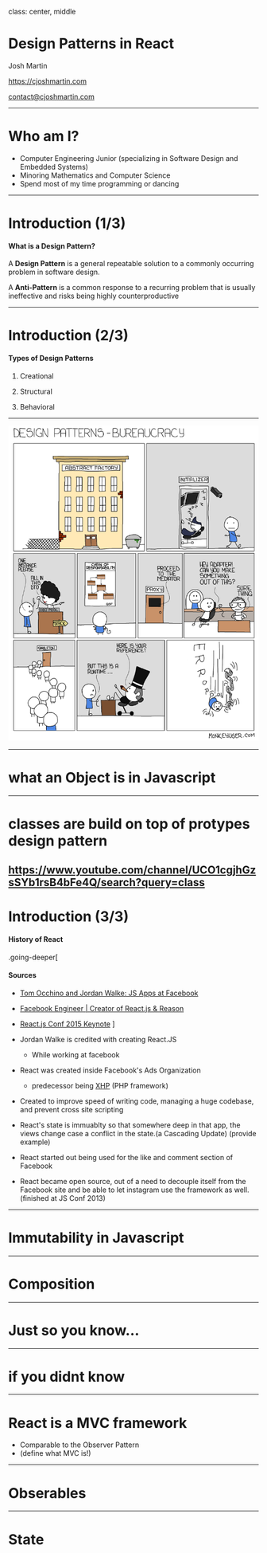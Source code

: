

class: center, middle
# Design Patterns in React

Josh Martin

https://cjoshmartin.com

contact@cjoshmartin.com

---

# Who am I? 

*   Computer Engineering Junior (specializing in Software Design and Embedded Systems) 
*   Minoring Mathematics and Computer Science
*   Spend most of my time programming or dancing

---

# Introduction (1/3)

#### What is a Design Pattern?

A **Design Pattern** is a general repeatable solution to a commonly occurring problem in software design.

A **Anti-Pattern** is a common response to a recurring problem that is usually ineffective and risks being highly counterproductive


---

# Introduction (2/3)

#### Types of Design Patterns

1. Creational

2. Structural

3. Behavioral
---
 ![full_size_img](img/design-patterns-bureaucracy.png)
      
---
# what an Object is in Javascript
---
# classes are build on top of protypes design pattern

https://www.youtube.com/channel/UCO1cgjhGzsSYb1rsB4bFe4Q/search?query=class
---

# Introduction (3/3)

#### History of React

.going-deeper[
#### Sources

* [Tom Occhino and Jordan Walke: JS Apps at Facebook](https://www.youtube.com/watch?v=GW0rj4sNH2w)

* [Facebook Engineer | Creator of React.js & Reason](https://www.reactiflux.com/transcripts/jordan-walke/)
* [React.js Conf 2015 Keynote](https://youtu.be/KVZ-P-ZI6W4)
]
* Jordan Walke is credited with creating React.JS 
    - While working at facebook

* React was created inside Facebook's Ads Organization
    - predecessor being [XHP](https://www.facebook.com/notes/facebook-engineering/xhp-a-new-way-to-write-php/294003943919/) (PHP framework)
* Created to improve speed of writing code, managing a huge codebase, and prevent cross site scripting

* React's state is immuablty so that somewhere deep in that app, the views change case a conflict in the state.(a Cascading Update) (provide example)

* React started out being used for the like and comment section of Facebook

* React became open source, out of a need to decouple itself from the Facebook site and 
be able to let instagram use the framework as well. (finished at JS Conf 2013)

---
# Immutability in Javascript

---
# Composition
---
# Just so you know...
---
# if you didnt know
---
# React is a MVC framework

- Comparable to the Observer Pattern
- (define what MVC is!)
---
# Obserables

---
# State
